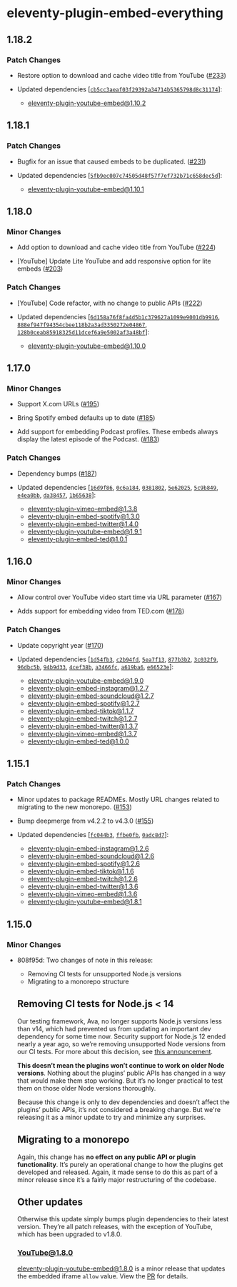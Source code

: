 # eleventy-plugin-embed-everything

## 1.18.2

### Patch Changes

- Restore option to download and cache video title from YouTube ([#233](https://github.com/gfscott/eleventy-plugin-embed-everything/pull/233))

- Updated dependencies [[`cb5cc3aeaf03f29392a34714b5365798d8c31174`](https://github.com/gfscott/eleventy-plugin-embed-everything/commit/cb5cc3aeaf03f29392a34714b5365798d8c31174)]:
  - eleventy-plugin-youtube-embed@1.10.2

## 1.18.1

### Patch Changes

- Bugfix for an issue that caused embeds to be duplicated. ([#231](https://github.com/gfscott/eleventy-plugin-embed-everything/pull/231))

- Updated dependencies [[`5fb9ec007c74505d48f57f7ef732b71c658dec5d`](https://github.com/gfscott/eleventy-plugin-embed-everything/commit/5fb9ec007c74505d48f57f7ef732b71c658dec5d)]:
  - eleventy-plugin-youtube-embed@1.10.1

## 1.18.0

### Minor Changes

- Add option to download and cache video title from YouTube ([#224](https://github.com/gfscott/eleventy-plugin-embed-everything/pull/224))

- [YouTube] Update Lite YouTube and add responsive option for lite embeds ([#203](https://github.com/gfscott/eleventy-plugin-embed-everything/pull/203))

### Patch Changes

- [YouTube] Code refactor, with no change to public APIs ([#222](https://github.com/gfscott/eleventy-plugin-embed-everything/pull/222))

- Updated dependencies [[`6d158a76f8fa4d5b1c379627a1099e9001db9916`](https://github.com/gfscott/eleventy-plugin-embed-everything/commit/6d158a76f8fa4d5b1c379627a1099e9001db9916), [`888ef947f94354cbee118b2a3ad3350272e04867`](https://github.com/gfscott/eleventy-plugin-embed-everything/commit/888ef947f94354cbee118b2a3ad3350272e04867), [`128b0ceab85918325d11dcef6a9e5002af3a48bf`](https://github.com/gfscott/eleventy-plugin-embed-everything/commit/128b0ceab85918325d11dcef6a9e5002af3a48bf)]:
  - eleventy-plugin-youtube-embed@1.10.0

## 1.17.0

### Minor Changes

- Support X.com URLs ([#195](https://github.com/gfscott/eleventy-plugin-embed-everything/pull/195))

- Bring Spotify embed defaults up to date ([#185](https://github.com/gfscott/eleventy-plugin-embed-everything/pull/185))

- Add support for embedding Podcast profiles. These embeds always display the latest episode of the Podcast. ([#183](https://github.com/gfscott/eleventy-plugin-embed-everything/pull/183))

### Patch Changes

- Dependency bumps ([#187](https://github.com/gfscott/eleventy-plugin-embed-everything/pull/187))

- Updated dependencies [[`16d9f86`](https://github.com/gfscott/eleventy-plugin-embed-everything/commit/16d9f86e3dd60e2f8b7f48555e52428e7bfe443d), [`0c6a184`](https://github.com/gfscott/eleventy-plugin-embed-everything/commit/0c6a184a9a51b5fdd2f360d5c94b13560d61ef76), [`0381802`](https://github.com/gfscott/eleventy-plugin-embed-everything/commit/0381802a21ce756301975abf726a4d88dd8875c1), [`5e62025`](https://github.com/gfscott/eleventy-plugin-embed-everything/commit/5e62025ac48e5c06a7a7accb64b68543fb4f3f48), [`5c9b849`](https://github.com/gfscott/eleventy-plugin-embed-everything/commit/5c9b849397ef8296cba3341d6bd9b9c665efee16), [`e4ea0bb`](https://github.com/gfscott/eleventy-plugin-embed-everything/commit/e4ea0bbac806a4b27b8c723f9335bf4bc3b6be1f), [`da38457`](https://github.com/gfscott/eleventy-plugin-embed-everything/commit/da38457d087b64014daba12b9de864155b361a73), [`1b65638`](https://github.com/gfscott/eleventy-plugin-embed-everything/commit/1b6563809e559d70bd1d5d0a36185fbb5ed16408)]:
  - eleventy-plugin-vimeo-embed@1.3.8
  - eleventy-plugin-embed-spotify@1.3.0
  - eleventy-plugin-embed-twitter@1.4.0
  - eleventy-plugin-youtube-embed@1.9.1
  - eleventy-plugin-embed-ted@1.0.1

## 1.16.0

### Minor Changes

- Allow control over YouTube video start time via URL parameter ([#167](https://github.com/gfscott/eleventy-plugin-embed-everything/pull/167))

- Adds support for embedding video from TED.com ([#178](https://github.com/gfscott/eleventy-plugin-embed-everything/pull/178))

### Patch Changes

- Update copyright year ([#170](https://github.com/gfscott/eleventy-plugin-embed-everything/pull/170))

- Updated dependencies [[`1d54fb3`](https://github.com/gfscott/eleventy-plugin-embed-everything/commit/1d54fb3d7a9b76c17b6efb3520833712629ba157), [`c2b94fd`](https://github.com/gfscott/eleventy-plugin-embed-everything/commit/c2b94fd70bad4373f5b611c52fd4b18276c71b47), [`5ea7f13`](https://github.com/gfscott/eleventy-plugin-embed-everything/commit/5ea7f1391696b044f30534425f45ac574c4b4ef9), [`877b3b2`](https://github.com/gfscott/eleventy-plugin-embed-everything/commit/877b3b2a755182003adf70854df8afdd01ed1186), [`3c032f9`](https://github.com/gfscott/eleventy-plugin-embed-everything/commit/3c032f954bfe0cd92be0c7cf9e0a650da3e35823), [`96dbc5b`](https://github.com/gfscott/eleventy-plugin-embed-everything/commit/96dbc5bc6990806beadb66ba526080f4165c758e), [`94b9d33`](https://github.com/gfscott/eleventy-plugin-embed-everything/commit/94b9d332a7c5b2fff1d5029baafb89f06e7910ec), [`4cef38b`](https://github.com/gfscott/eleventy-plugin-embed-everything/commit/4cef38bce88f9b00d5f670fe0eb2165874868bd3), [`a3466fc`](https://github.com/gfscott/eleventy-plugin-embed-everything/commit/a3466fceeabc7b75c2a7b664989a20edcd158f0e), [`a619ba6`](https://github.com/gfscott/eleventy-plugin-embed-everything/commit/a619ba61d551b4f06a211f825e9d3b81991d0e72), [`e66523e`](https://github.com/gfscott/eleventy-plugin-embed-everything/commit/e66523eb7aee45ea61d23487930c08edc2f42ded)]:
  - eleventy-plugin-youtube-embed@1.9.0
  - eleventy-plugin-embed-instagram@1.2.7
  - eleventy-plugin-embed-soundcloud@1.2.7
  - eleventy-plugin-embed-spotify@1.2.7
  - eleventy-plugin-embed-tiktok@1.1.7
  - eleventy-plugin-embed-twitch@1.2.7
  - eleventy-plugin-embed-twitter@1.3.7
  - eleventy-plugin-vimeo-embed@1.3.7
  - eleventy-plugin-embed-ted@1.0.0

## 1.15.1

### Patch Changes

- Minor updates to package READMEs. Mostly URL changes related to migrating to the new monorepo. ([#153](https://github.com/gfscott/eleventy-plugin-embed-everything/pull/153))

- Bump deepmerge from v4.2.2 to v4.3.0 ([#155](https://github.com/gfscott/eleventy-plugin-embed-everything/pull/155))

- Updated dependencies [[`fc044b3`](https://github.com/gfscott/eleventy-plugin-embed-everything/commit/fc044b3e5bb23036d7a7a169dc3152af07f75c6f), [`ffbe0fb`](https://github.com/gfscott/eleventy-plugin-embed-everything/commit/ffbe0fbed725ed227a64ba2d9962441af629f3e9), [`0adc8d7`](https://github.com/gfscott/eleventy-plugin-embed-everything/commit/0adc8d730e5ae29e9a82285d02c80c5639507951)]:
  - eleventy-plugin-embed-instagram@1.2.6
  - eleventy-plugin-embed-soundcloud@1.2.6
  - eleventy-plugin-embed-spotify@1.2.6
  - eleventy-plugin-embed-tiktok@1.1.6
  - eleventy-plugin-embed-twitch@1.2.6
  - eleventy-plugin-embed-twitter@1.3.6
  - eleventy-plugin-vimeo-embed@1.3.6
  - eleventy-plugin-youtube-embed@1.8.1

## 1.15.0

### Minor Changes

- 808f95d: Two changes of note in this release:

  - Removing CI tests for unsupported Node.js versions
  - Migrating to a monorepo structure

  ## Removing CI tests for Node.js < 14

  Our testing framework, Ava, no longer supports Node.js versions less than v14, which had prevented us from updating an important dev dependency for some time now. Security support for Node.js 12 ended nearly a year ago, so we’re removing unsupported Node versions from our CI tests. For more about this decision, see [this announcement](https://github.com/gfscott/eleventy-plugin-embed-everything/discussions/103).

  **This doesn’t mean the plugins won’t continue to work on older Node versions**. Nothing about the plugins’ public APIs has changed in a way that would make them stop working. But it’s no longer practical to test them on those older Node versions thoroughly.

  Because this change is only to dev dependencies and doesn’t affect the plugins’ public APIs, it’s not considered a breaking change. But we're releasing it as a minor update to try and minimize any surprises.

  ## Migrating to a monorepo

  Again, this change has **no effect on any public API or plugin functionality**. It’s purely an operational change to how the plugins get developed and released. Again, it made sense to do this as part of a minor release since it’s a fairly major restructuring of the codebase.

  ## Other updates

  Otherwise this update simply bumps plugin dependencies to their latest version. They’re all patch releases, with the exception of YouTube, which has been upgraded to v1.8.0.

  ### YouTube@1.8.0

  [eleventy-plugin-youtube-embed@1.8.0](https://github.com/gfscott/eleventy-plugin-youtube-embed/releases/tag/v1.8.0) is a minor release that updates the embedded iframe `allow` value. View the [PR](https://github.com/gfscott/eleventy-plugin-youtube-embed/pull/84) for details.
